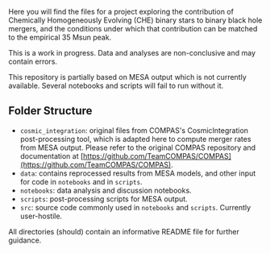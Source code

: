 Here you will find the files for a project exploring the contribution of Chemically Homogeneously
Evolving (CHE) binary stars to binary black hole mergers, and the conditions under which that 
contribution can be matched to the empirical 35 Msun peak.

This is a work in progress. Data and analyses are non-conclusive and may contain errors.

This repository is partially based on MESA output which is not currently available. Several 
notebooks and scripts will fail to run without it.

## Folder Structure

* `cosmic_integration`: original files from COMPAS's CosmicIntegration post-processing tool, which
is adapted here to compute merger rates from MESA output. Please refer to the original COMPAS
repository and documentation at 
[https://github.com/TeamCOMPAS/COMPAS](https://github.com/TeamCOMPAS/COMPAS).
* `data`: contains reprocessed results from MESA models, and other input for code in `notebooks` 
and in `scripts`.
* `notebooks`: data analysis and discussion notebooks.
* `scripts`: post-processing scripts for MESA output.
* `src`: source code commonly used in `notebooks` and `scripts`. Currently user-hostile.

All directories (should) contain an informative README file for further guidance.